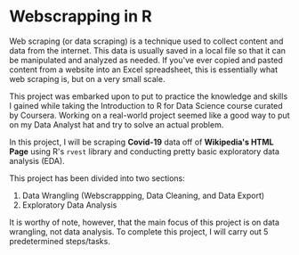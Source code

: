 # Webscrapping in R
Web scraping (or data scraping) is a technique used to collect content and data from the internet. This data is usually saved in a local file so that it can be manipulated and analyzed as needed. If you've ever copied and pasted content from a website into an Excel spreadsheet, this is essentially what web scraping is, but on a very small scale.<p>
This project was embarked upon to put to practice the knowledge and skills I gained while taking the Introduction to R for Data Science course curated by Coursera. Working on a real-world project seemed like a good way to put on my Data Analyst hat and try to solve an actual problem. <p>
In this project, I will be scraping **Covid-19** data off of **Wikipedia's HTML Page** using R's `rvest` library and conducting pretty basic exploratory data analysis (EDA).<p>
This project has been divided into two sections:<p>
1. Data Wrangling (Webscrappping, Data Cleaning, and Data Export)
2. Exploratory Data Analysis 
<p>It is worthy of note, however, that the main focus of this project is on data wrangling, not data analysis. To complete this project, I will carry out 5 predetermined steps/tasks.
